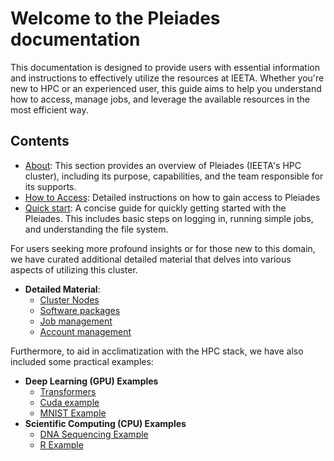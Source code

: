 # Welcome to the Pleiades documentation 

This documentation is designed to provide users with essential information and instructions to effectively utilize the resources at IEETA. Whether you're new to HPC or an experienced user, this guide aims to help you understand how to access, manage jobs, and leverage the available resources in the most efficient way.

## Contents

* [About](about.md): This section provides an overview of Pleiades (IEETA's HPC cluster), including its purpose, capabilities, and the team responsible for its supports.
* [How to Access](how_to_access.md): Detailed instructions on how to gain access to Pleiades
* [Quick start](quick_start.md): A concise guide for quickly getting started with the Pleiades. This includes basic steps on logging in, running simple jobs, and understanding the file system.

For users seeking more profound insights or for those new to this domain, we have curated additional detailed material that delves into various aspects of utilizing this cluster.

* **Detailed Material**: 
    - [Cluster Nodes](detail_material/nodes.md)
    - [Software packages](detail_material/software_packages.md)
    - [Job management](detail_material/job_management.md)
    - [Account management](detail_material/account_management.md)

Furthermore, to aid in acclimatization with the HPC stack, we have also included some practical examples:

- **Deep Learning (GPU) Examples**
    * [Transformers](examples/dl/transformers.md)
    * [Cuda example](examples/dl/cuda.md)
    * [MNIST Example](examples/dl/mnist.md)
- **Scientific Computing (CPU) Examples**
    * [DNA Sequencing Example](examples/sc/dna.md)
    * [R Example](examples/sc/r.md)
